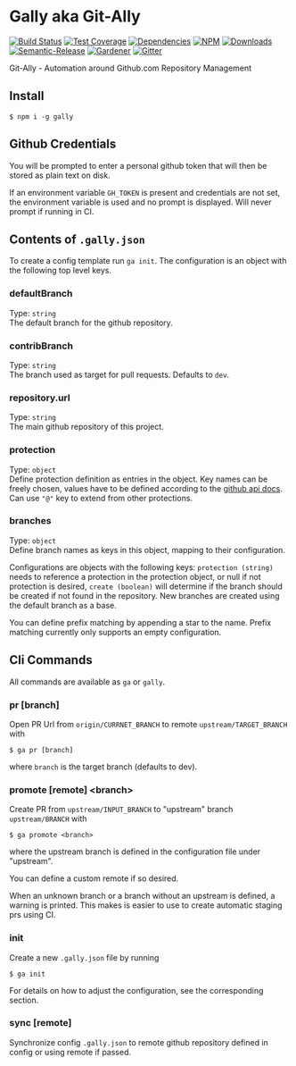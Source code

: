 # Gally aka Git-Ally

[![Build Status](https://img.shields.io/travis/loopmediagroup/gally/master.svg)](https://travis-ci.org/loopmediagroup/gally)
[![Test Coverage](https://img.shields.io/coveralls/loopmediagroup/gally/master.svg)](https://coveralls.io/github/loopmediagroup/gally?branch=master)
[![Dependencies](https://david-dm.org/loopmediagroup/gally/status.svg)](https://david-dm.org/loopmediagroup/gally)
[![NPM](https://img.shields.io/npm/v/gally.svg)](https://www.npmjs.com/package/gally)
[![Downloads](https://img.shields.io/npm/dt/gally.svg)](https://www.npmjs.com/package/gally)
[![Semantic-Release](https://github.com/simlu/js-gardener/blob/master/assets/icons/semver.svg)](https://github.com/semantic-release/semantic-release)
[![Gardener](https://github.com/simlu/js-gardener/blob/master/assets/badge.svg)](https://github.com/simlu/js-gardener)
[![Gitter](https://github.com/simlu/js-gardener/blob/master/assets/icons/gitter.svg)](https://gitter.im/loopmediagroup/gally)

Git-Ally - Automation around Github.com Repository Management

## Install

    $ npm i -g gally

## Github Credentials

You will be prompted to enter a personal github token that will then be stored as plain text on disk.

If an environment variable `GH_TOKEN` is present and credentials are not set, 
the environment variable is used and no prompt is displayed. Will never prompt if running in CI.

## Contents of `.gally.json`

To create a config template run `ga init`. The configuration is an object with the following top level keys.

### defaultBranch

Type: `string`<br>
The default branch for the github repository.

### contribBranch

Type: `string`<br>
The branch used as target for pull requests. Defaults to `dev`.

### repository.url

Type: `string`<br>
The main github repository of this project.

### protection

Type: `object`<br>
Define protection definition as entries in the object. Key names can be freely chosen, values have to be defined according to the [github api docs](https://developer.github.com/v3/repos/branches/#update-branch-protection). Can use `"@"` key to extend from other protections.

### branches

Type: `object`<br>
Define branch names as keys in this object, mapping to their configuration. 

Configurations are objects with the following keys: `protection (string)` needs to reference a protection in the protection object, or null if not protection is desired, `create (boolean)` will determine if the branch should be created if not found in the repository. New branches are created using the default branch as a base.

You can define prefix matching by appending a star to the name. Prefix matching currently only supports an empty configuration.

## Cli Commands

All commands are available as `ga` or `gally`.

### pr [branch]

Open PR Url from `origin/CURRNET_BRANCH` to remote `upstream/TARGET_BRANCH` with

    $ ga pr [branch]

where `branch` is the target branch (defaults to dev).

### promote [remote] \<branch\>

Create PR from `upstream/INPUT_BRANCH` to "upstream" branch `upstream/BRANCH` with

    $ ga promote <branch>

where the upstream branch is defined in the configuration file under "upstream".

You can define a custom remote if so desired.

When an unknown branch or a branch without an upstream is defined, a warning is printed. This makes is easier to use to create automatic staging prs using CI.

### init

Create a new `.gally.json` file by running

    $ ga init

For details on how to adjust the configuration, see the corresponding section.

### sync [remote]

Synchronize config `.gally.json` to remote github repository defined in config or using remote if passed.
